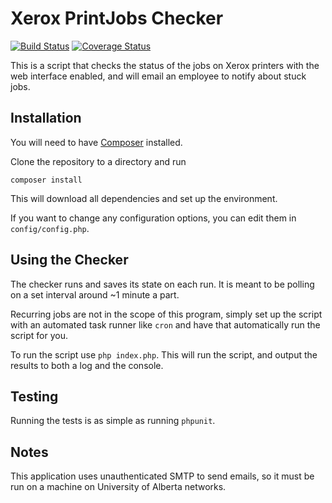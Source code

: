 Xerox PrintJobs Checker
========================

[![Build Status](https://travis-ci.org/tpavlek/PrintJobs.svg?branch=master)](https://travis-ci.org/tpavlek/PrintJobs)
[![Coverage Status](https://coveralls.io/repos/tpavlek/PrintJobs/badge.png?branch=master)](https://coveralls.io/r/tpavlek/PrintJobs?branch=master)

This is a script that checks the status of the jobs on Xerox printers with the web interface enabled, and will email an
employee to notify about stuck jobs.

Installation
-------------

You will need to have [Composer](https://getcomposer.org/) installed.

Clone the repository to a directory and run 

```
composer install
```

This will download all dependencies and set up the environment.

If you want to change any configuration options, you can edit them in `config/config.php`.

Using the Checker
------------------

The checker runs and saves its state on each run. It is meant to be polling on a set interval around ~1 minute a part.

Recurring jobs are not in the scope of this program, simply set up the script with an automated task runner like `cron`
and have that automatically run the script for you.

To run the script use `php index.php`. This will run the script, and output the results to both a log and the console.

Testing
--------

Running the tests is as simple as running `phpunit`.

Notes
------

This application uses unauthenticated SMTP to send emails, so it must be run on a machine on University of Alberta
networks.


